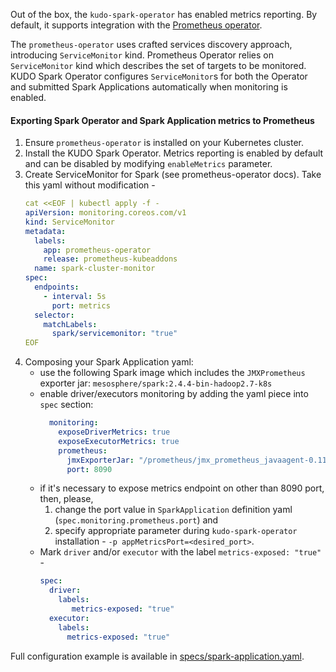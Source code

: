 Out of the box, the `kudo-spark-operator` has enabled metrics reporting. 
By default, it supports integration with the [Prometheus operator](https://github.com/coreos/prometheus-operator).

The `prometheus-operator` uses crafted services discovery approach, introducing `ServiceMonitor` kind. 
Prometheus Operator relies on `ServiceMonitor` kind which describes the set of targets to be monitored. 
KUDO Spark Operator configures `ServiceMonitor`s for both the Operator and submitted Spark Applications automatically 
when monitoring is enabled.

#### Exporting Spark Operator and Spark Application metrics to Prometheus
1) Ensure `prometheus-operator` is installed on your Kubernetes cluster.
1) Install the KUDO Spark Operator. Metrics reporting is enabled by default and can be disabled by modifying `enableMetrics` parameter.
1) Create ServiceMonitor for Spark (see prometheus-operator docs). Take this yaml without modification - 
   ```yaml
   cat <<EOF | kubectl apply -f -
   apiVersion: monitoring.coreos.com/v1
   kind: ServiceMonitor
   metadata:
     labels:
       app: prometheus-operator
       release: prometheus-kubeaddons
     name: spark-cluster-monitor
   spec:
     endpoints:
       - interval: 5s
         port: metrics
     selector:
       matchLabels:
         spark/servicemonitor: "true"
   EOF
   ```
1) Composing your Spark Application yaml:
   - use the following Spark image which includes the `JMXPrometheus` exporter jar: `mesosphere/spark:2.4.4-bin-hadoop2.7-k8s` 
   - enable driver/executors monitoring by adding the yaml piece into `spec` section:
     ```yaml
       monitoring:
         exposeDriverMetrics: true
         exposeExecutorMetrics: true
         prometheus:
           jmxExporterJar: "/prometheus/jmx_prometheus_javaagent-0.11.0.jar"
           port: 8090
     ```  
   - if it's necessary to expose metrics endpoint on other than 8090 port, then, please, 
     1) change the port value in `SparkApplication` definition yaml (`spec.monitoring.prometheus.port`) and 
     1) specify appropriate parameter during `kudo-spark-operator` installation - `-p appMetricsPort=<desired_port>`. 
   - Mark `driver` and/or `executor` with the label `metrics-exposed: "true"` -
     ```yaml
     spec:
       driver:
         labels:
            metrics-exposed: "true"
       executor:
         labels:
           metrics-exposed: "true"
     ```

Full configuration example is available in [specs/spark-application.yaml](specs/spark-application.yaml).

